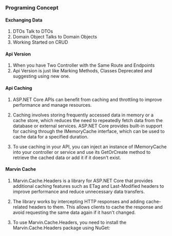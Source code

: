 ﻿### Programing Concept

#### Exchanging Data
1. DTOs Talk to DTOs 
2. Domain Object Talks to Domain Objects
3. Working Started on CRUD

#### Api Version
1. When you have Two Controller with the Same Route and Endpoints
2. Api Version is just like Marking Methods, Classes Deprecated and suggesting using new one.

#### Api Caching
1. ASP.NET Core APIs can benefit from caching and throttling to improve performance and manage resources.

2. Caching involves storing frequently accessed data in memory or a cache store, which reduces the need to repeatedly fetch data from the database or external services. ASP.NET Core provides built-in support for caching through the IMemoryCache interface, which can be used to cache data for a specified duration.

3. To use caching in your API, you can inject an instance of IMemoryCache into your controller or service and use its GetOrCreate method to retrieve the cached data or add it if it doesn't exist.

#### Marvin Cache
1. Marvin.Cache.Headers is a library for ASP.NET Core that provides additional caching features such as ETag and Last-Modified headers to improve performance and reduce unnecessary data transfers.

2. The library works by intercepting HTTP responses and adding cache-related headers to them. This allows clients to cache the response and avoid requesting the same data again if it hasn't changed.

3. To use Marvin.Cache.Headers, you need to install the Marvin.Cache.Headers package using NuGet:

